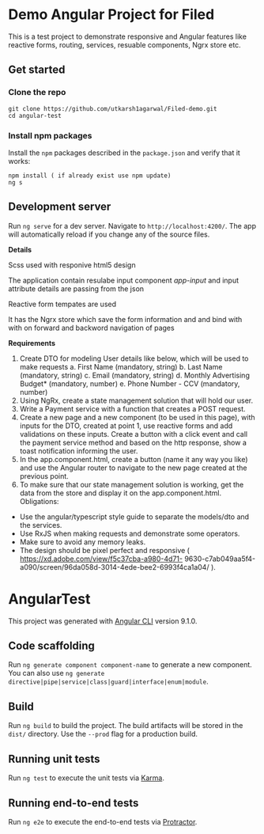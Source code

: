 
# Demo Angular Project for Filed

This is a test project to demonstrate responsive and Angular features like reactive forms, routing, services, resuable components, Ngrx store etc.

## Get started

### Clone the repo

```shell
git clone https://github.com/utkarsh1agarwal/Filed-demo.git
cd angular-test
```

### Install npm packages

Install the `npm` packages described in the `package.json` and verify that it works:

```shell
npm install ( if already exist use npm update)
ng s
```
## Development server

Run `ng serve` for a dev server. Navigate to `http://localhost:4200/`. The app will automatically reload if you change any of the source files.

**Details**

Scss used with responive html5 design

The application contain resulabe input component *app-input* and input attribute details are passing from the json

Reactive form tempates are used

It has the Ngrx store which save the form information and and bind with with on forward and backword navigation of pages


**Requirements**
1. Create DTO for modeling User details like below, which will be used to make requests
a. First Name (mandatory, string)
b. Last Name (mandatory, string)
c. Email (mandatory, string)
d. Monthly Advertising Budget* (mandatory, number)
e. Phone Number - CCV (mandatory, number)
2. Using NgRx, create a state management solution that will hold our user.
3. Write a Payment service with a function that creates a POST request.
4. Create a new page and a new component (to be used in this page), with inputs for the DTO,
created at point 1, use reactive forms and add validations on these inputs. Create a button with
a click event and call the payment service method and based on the http response, show a toast
notification informing the user.
5. In the app.component.html, create a button (name it any way you like) and use the Angular
router to navigate to the new page created at the previous point.
6. To make sure that our state management solution is working, get the data from the store and
display it on the app.component.html.
Obligations:
- Use the angular/typescript style guide to separate the models/dto and the services.
- Use RxJS when making requests and demonstrate some operators.
- Make sure to avoid any memory leaks.
- The design should be pixel perfect and responsive ( https://xd.adobe.com/view/f5c37cba-a980-4d71-
9630-c7ab049aa5f4-a090/screen/96da058d-3014-4ede-bee2-6993f4ca1a04/ ).

# AngularTest

This project was generated with [Angular CLI](https://github.com/angular/angular-cli) version 9.1.0.



## Code scaffolding

Run `ng generate component component-name` to generate a new component. You can also use `ng generate directive|pipe|service|class|guard|interface|enum|module`.

## Build

Run `ng build` to build the project. The build artifacts will be stored in the `dist/` directory. Use the `--prod` flag for a production build.

## Running unit tests

Run `ng test` to execute the unit tests via [Karma](https://karma-runner.github.io).

## Running end-to-end tests

Run `ng e2e` to execute the end-to-end tests via [Protractor](http://www.protractortest.org/).

